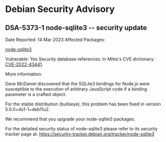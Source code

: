
Debian Security Advisory
========================


DSA-5373-1 node-sqlite3 -- security update
------------------------------------------



Date Reported:
14 Mar 2023
Affected Packages:

[node-sqlite3](https://packages.debian.org/src:node-sqlite3)

Vulnerable:
Yes
Security database references:
In Mitre's CVE dictionary: [CVE-2022-43441](https://security-tracker.debian.org/tracker/CVE-2022-43441).  

More information:

Dave McDaniel discovered that the SQLite3 bindings for Node.js were
susceptible to the execution of arbitrary JavaScript code if a binding
parameter is a crafted object.


For the stable distribution (bullseye), this problem has been fixed in
version 5.0.0+ds1-1+deb11u2.


We recommend that you upgrade your node-sqlite3 packages.


For the detailed security status of node-sqlite3 please refer to
its security tracker page at:
<https://security-tracker.debian.org/tracker/node-sqlite3>





